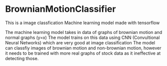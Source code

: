 # BrownianMotionClassifier
This is a image classfication Machine learning model made with tensorflow

The machine learning model takes in data of graphs of brownian motion and normal graphs (y=x)
The model trains on this data using CNN (Convultional Neural Networks) which are very good at image classification
The model can classfiy images of brownian motion and non-brownian motion, however it needs to be trained with more real graphs of stock data as it ineffective at detecting those.
